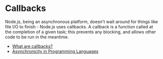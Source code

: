 # Callbacks

Node.js, being an asynchronous platform, doesn't wait around for things like file I/O to finish - Node.js uses callbacks. A callback is a function called at the completion of a given task; this prevents any blocking, and allows other code to be run in the meantime.

- [What are callbacks?](https://nodejs.org/en/knowledge/getting-started/control-flow/what-are-callbacks/)
- [Asynchronicity in Programming Languages](https://nodejs.dev/en/learn/javascript-asynchronous-programming-and-callbacks/)
